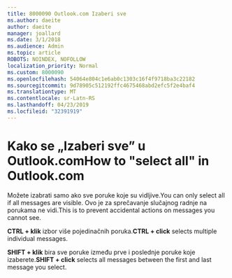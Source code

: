 ```yaml
---
title: 8000090 Outlook.com Izaberi sve
ms.author: daeite
author: daeite
manager: joallard
ms.date: 3/1/2018
ms.audience: Admin
ms.topic: article
ROBOTS: NOINDEX, NOFOLLOW
localization_priority: Normal
ms.custom: 8000090
ms.openlocfilehash: 54064e804c1e6ab0c1303c16f4f9718ba3c22182
ms.sourcegitcommit: 9d78905c512192ffc4675468abd2efc5f2e4baf4
ms.translationtype: MT
ms.contentlocale: sr-Latn-RS
ms.lasthandoff: 04/23/2019
ms.locfileid: "32391919"
---
```

# <a name="how-to-select-all-in-outlookcom"></a><span data-ttu-id="dcba8-102">Kako se „Izaberi sve” u Outlook.com</span><span class="sxs-lookup"><span data-stu-id="dcba8-102">How to "select all" in Outlook.com</span></span>

<span data-ttu-id="dcba8-103">Možete izabrati samo ako sve poruke koje su vidljive.</span><span class="sxs-lookup"><span data-stu-id="dcba8-103">You can only select all if all messages are visible.</span></span> <span data-ttu-id="dcba8-104">Ovo je za sprečavanje slučajnog radnje na porukama ne vidi.</span><span class="sxs-lookup"><span data-stu-id="dcba8-104">This is to prevent accidental actions on messages you cannot see.</span></span>

<span data-ttu-id="dcba8-105">**CTRL + klik** izbor više pojedinačnih poruka.</span><span class="sxs-lookup"><span data-stu-id="dcba8-105">**CTRL + click** selects multiple individual messages.</span></span>

<span data-ttu-id="dcba8-106">**SHIFT + klik** bira sve poruke između prve i poslednje poruke koje izaberete.</span><span class="sxs-lookup"><span data-stu-id="dcba8-106">**SHIFT + click** selects all messages between the first and last message you select.</span></span>